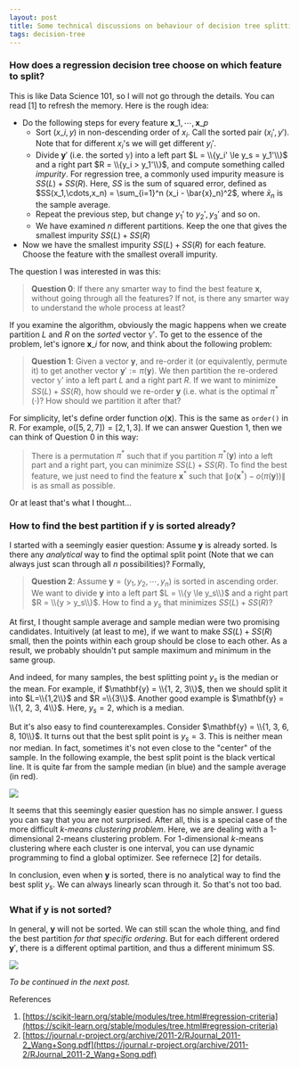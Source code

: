 ```yaml
---
layout: post
title: Some technical discussions on behaviour of decision tree splitting
tags: decision-tree
---
```


### How does a regression decision tree choose on which feature to split?

This is like Data Science 101, so I will not go through the details. You can read [1] to refresh the memory. Here is the rough idea:

- Do the following steps for every feature $\mathbf{x}\_1,\cdots,\mathbf{x}\_p$
  - Sort $(x\_i, y)$ in non-descending order of $x_i$. Call the sorted pair $(x_i', y')$. Note that for different $x_i$'s we will get different $y_i'$.
  - Divide $\mathbf{y}'$ (i.e. the sorted $\mathbb{y}$) into a left part $L = \\{y_i' \le y_s = y_1'\\}$ and a right part $R = \\{y_i > y_1'\\}$, and compute something called _impurity_. For regression tree, a commonly used impurity measure is $SS(L) + SS(R)$. Here, $SS$ is the sum of squared error, defined as $SS(x_1,\cdots,x_n) = \sum_{i=1}^n (x_i - \bar{x}_n)^2$, where $\bar{x}_n$ is the sample average.
  - Repeat the previous step, but change $y_1'$ to $y_2', y_3'$ and so on.
  - We have examined $n$ different partitions. Keep the one that gives the smallest impurity $SS(L) + SS(R)$
- Now we have the smallest impurity $SS(L) + SS(R)$ for each feature. Choose the feature with the smallest overall impurity.

The question I was interested in was this:

> **Question 0**: If there any smarter way to find the best feature $\mathbf{x}$, without going through all the features? If not, is there any smarter way to understand the whole process at least?
 
If you examine the algorithm, obviously the magic happens when we create partition $L$ and $R$ on the _sorted_ vector $\mathbb{y}'$. To get to the essence of the problem, let's ignore $\mathbf{x}\_i$ for now, and think about the following problem:

> **Question 1**: Given a vector $\mathbf{y}$, and re-order it (or equivalently, permute it) to get another vector $\mathbf{y}' := \pi(\mathbf{y})$. We then partition the re-ordered vector $\mathbb{y}'$ into a left part $L$ and a right part $R$. If we want to minimize $SS(L) + SS(R)$, how should we re-order $\mathbf{y}$ (i.e. what is the optimal $\pi^*(\cdot)$? How should we partition it after that?

For simplicity, let's define order function $o(\mathbf{x})$. This is the same as `order()` in R. For example, $o([5,2,7]) = [2,1,3]$. If we can answer Question 1, then we can think of Question 0 in this way:

> There is a permutation $\pi^*$ such that if you partition $\pi^*(\mathbf{y})$ into a left part and a right part, you can minimize $SS(L) + SS(R)$.
> To find the best feature, we just need to find the feature $\mathbf{x}^*$ such that $\|o(\mathbf{x}^*) - o(\pi(\mathbf{y}))\|$ is as small as possible.

Or at least that's what I thought...

### How to find the best partition if $\mathbf{y}$ is sorted already?

I started with a seemingly easier question: Assume $\mathbf{y}$ is already sorted. Is there any _analytical_ way to find the optimal split point (Note that we can always just scan through all $n$ possibilities)? Formally,

> **Question 2**: Assume $\mathbf{y} = (y_1, y_2, \cdots, y_n)$ is sorted in ascending order. We want to divide $\mathbf{y}$ into a left part $L = \\{y \le y_s\\}$ and a right part $R = \\{y > y_s\\}$. How to find a $y_s$ that minimizes $SS(L) + SS(R)$?

At first, I thought sample average and sample median were two promising candidates. Intuitively (at least to me), if we want to make $SS(L) + SS(R)$ small, then the points within each group should be close to each other. As a result, we probably shouldn't put sample maximum and minimum in the same group.

And indeed, for many samples, the best splitting point $y_s$ is the median or the mean. For example, if $\mathbf{y} = \\{1, 2, 3\\}$, then we should split it into $L=\\{1,2\\}$ and $R =\\{3\\}$. Another good example is $\mathbf{y} = \\{1, 2, 3, 4\\}$. Here, $y_s = 2$, which is a median.

But it's also easy to find counterexamples. Consider $\mathbf{y} = \\{1, 3, 6, 8, 10\\}$. It turns out that the best split point is $y_s = 3$. This is neither mean nor median. In fact, sometimes it's not even close to the "center" of the sample. In the following example, the best split point is the black vertical line. It is quite far from the sample median (in blue) and the sample average (in red).

![]({{site.baseurl}}/assets/11_01.png)

It seems that this seemingly easier question has no simple answer. I guess you can say that you are not surprised. After all, this is a special case of the more difficult _$k$-means clustering problem_. Here, we are dealing with a 1-dimensional 2-means clustering problem. For 1-dimensional $k$-means clustering where each cluster is one interval, you can use dynamic programming to find a global optimizer. See refernece [2] for details.

In conclusion, even when $\mathbf{y}$ is sorted, there is no analytical way to find the best split $y_s$. We can always linearly scan through it. So that's not too bad.

### What if $\mathbf{y}$ is not sorted?

In general, $\mathbf{y}$ will not be sorted. We can still scan the whole thing, and find the best partition _for that specific ordering_. But for each different ordered $\mathbf{y}'$, there is a different optimal partition, and thus a different minimum SS.

![]({{site.baseurl}}/assets/11_02.png)




_To be continued in the next post._

References
1. [https://scikit-learn.org/stable/modules/tree.html#regression-criteria](https://scikit-learn.org/stable/modules/tree.html#regression-criteria)
2. [https://journal.r-project.org/archive/2011-2/RJournal_2011-2_Wang+Song.pdf](https://journal.r-project.org/archive/2011-2/RJournal_2011-2_Wang+Song.pdf)

